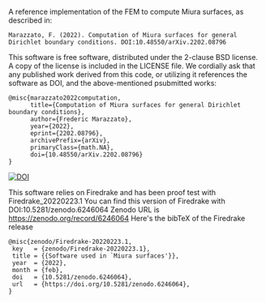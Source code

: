 A reference implementation of the FEM to compute Miura surfaces, as described in:

    Marazzato, F. (2022). Computation of Miura surfaces for general Dirichlet boundary conditions. DOI:10.48550/arXiv.2202.08796

This software is free software, distributed under the 2-clause BSD license. A copy of the license is included in the LICENSE file. We cordially ask that any published work derived from this code, or utilizing it references the software as DOI, and the above-mentioned psubmitted works:

```
@misc{marazzato2022computation,
      title={Computation of Miura surfaces for general Dirichlet boundary conditions}, 
      author={Frederic Marazzato},
      year={2022},
      eprint={2202.08796},
      archivePrefix={arXiv},
      primaryClass={math.NA},
      doi={10.48550/arXiv.2202.08796}
}
```


[![DOI](https://zenodo.org/badge/327956128.svg)](https://zenodo.org/badge/latestdoi/327956128)

This software relies on Firedrake and has been proof test with Firedrake_20220223.1
You can find this version of Firedrake with DOI:10.5281/zenodo.6246064
Zenodo URL is https://zenodo.org/record/6246064
Here's the bibTeX of the Firedrake release
```
@misc{zenodo/Firedrake-20220223.1,
 key   = {zenodo/Firedrake-20220223.1},
 title = {{Software used in `Miura surfaces'}},
 year  = {2022},
 month = {feb},
 doi   = {10.5281/zenodo.6246064},
 url   = {https://doi.org/10.5281/zenodo.6246064},
}
```
